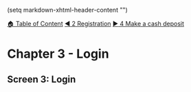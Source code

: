 (setq markdown-xhtml-header-content
      "<style type='text/css'>
img[alt="Homepage"] { width: 1200px; height: 800px; }
</style>")

[:house: Table of Content](readmd.html?fileToRender='toc.md' "TOC")
[:arrow_backward: 2 Registration](readmd.html?fileToRender='20_registration.md' "Registration")
[:arrow_forward: 4 Make a cash deposit](readmd.html?fileToRender='40_deposit_cash.md' "DepositCash")

# Chapter 3 - Login<a name="top"/>

## Screen 3: Login
